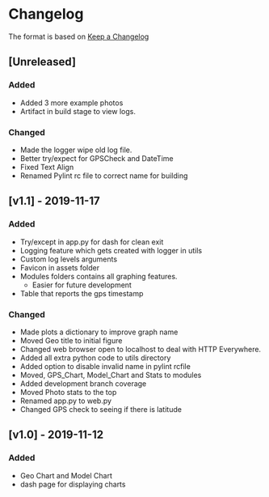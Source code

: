 <!-- markdownlint-disable MD024 -->
# Changelog

The format is based on [Keep a Changelog](https://keepachangelog.com/en/1.0.0/)

## [Unreleased]

### Added

- Added 3 more example photos
- Artifact in build stage to view logs.

### Changed

- Made the logger wipe old log file.
- Better try/expect for GPSCheck and DateTime
- Fixed Text Align
- Renamed Pylint rc file to correct name for building

## [v1.1] - 2019-11-17

### Added

- Try/except in app.py for dash for clean exit
- Logging feature which gets created with logger in utils
- Custom log levels arguments
- Favicon in assets folder
- Modules folders contains all graphing features.
  - Easier for future development
- Table that reports the gps timestamp

### Changed

- Made plots a dictionary to improve graph name
- Moved Geo title to initial figure
- Changed web browser open to localhost to deal with HTTP Everywhere.
- Added all extra python code to utils directory
- Added option to disable invalid name in pylint rcfile
- Moved, GPS_Chart, Model_Chart and Stats to modules
- Added development branch coverage
- Moved Photo stats to the top
- Renamed app.py to web.py
- Changed GPS check to seeing if there is latitude

## [v1.0] - 2019-11-12

### Added

- Geo Chart and Model Chart
- dash page for displaying charts
